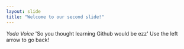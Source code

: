 ```yaml
---
layout: slide
title: "Welcome to our second slide!"
---
```

*Yoda Voice* 'So you thought learning Github would be ezz'
Use the left arrow to go back!
